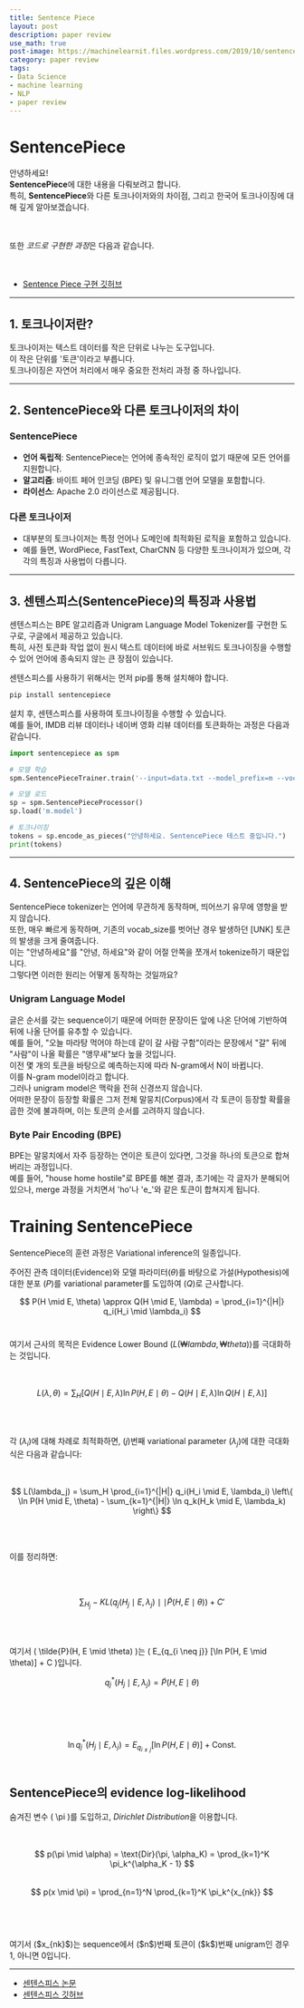 ```yaml
---
title: Sentence Piece
layout: post
description: paper review
use_math: true
post-image: https://machinelearnit.files.wordpress.com/2019/10/sentencepiece.jpg
category: paper review
tags:
- Data Science
- machine learning
- NLP
- paper review
---
```

# SentencePiece

안녕하세요!<br>
**SentencePiece**에 대한 내용을 다뤄보려고 합니다.<br>
특히, **SentencePiece**와 다른 토크나이저와의 차이점, 그리고 한국어 토크나이징에 대해 깊게 알아보겠습니다.<br>
<br>
<br>

또한 *코드로 구현한 과정*은 다음과 같습니다.<br>
<br>
<br>

- [Sentence Piece 구현 깃허브](https://github.com/sparkerhoney/Paper-Implementation/tree/main/Sentence%20Piece)

---

## 1. 토크나이저란?

토크나이저는 텍스트 데이터를 작은 단위로 나누는 도구입니다.<br>
이 작은 단위를 '토큰'이라고 부릅니다.<br>
토크나이징은 자연어 처리에서 매우 중요한 전처리 과정 중 하나입니다.<br>

---

## 2. SentencePiece와 다른 토크나이저의 차이

### SentencePiece

- **언어 독립적**: SentencePiece는 언어에 종속적인 로직이 없기 때문에 모든 언어를 지원합니다.<br>
- **알고리즘**: 바이트 페어 인코딩 (BPE) 및 유니그램 언어 모델을 포함합니다.<br>
- **라이선스**: Apache 2.0 라이선스로 제공됩니다.<br>

### 다른 토크나이저

- 대부분의 토크나이저는 특정 언어나 도메인에 최적화된 로직을 포함하고 있습니다.<br>
- 예를 들면, WordPiece, FastText, CharCNN 등 다양한 토크나이저가 있으며, 각각의 특징과 사용법이 다릅니다.<br>

---

## 3. 센텐스피스(SentencePiece)의 특징과 사용법

센텐스피스는 BPE 알고리즘과 Unigram Language Model Tokenizer를 구현한 도구로, 구글에서 제공하고 있습니다.<br>
특히, 사전 토큰화 작업 없이 원시 텍스트 데이터에 바로 서브워드 토크나이징을 수행할 수 있어 언어에 종속되지 않는 큰 장점이 있습니다.<br>

센텐스피스를 사용하기 위해서는 먼저 pip를 통해 설치해야 합니다.<br>

```python
pip install sentencepiece
```

설치 후, 센텐스피스를 사용하여 토크나이징을 수행할 수 있습니다.<br>
예를 들어, IMDB 리뷰 데이터나 네이버 영화 리뷰 데이터를 토큰화하는 과정은 다음과 같습니다.<br>

```python
import sentencepiece as spm

# 모델 학습
spm.SentencePieceTrainer.train('--input=data.txt --model_prefix=m --vocab_size=2000 --model_type=bpe')

# 모델 로드
sp = spm.SentencePieceProcessor()
sp.load('m.model')

# 토크나이징
tokens = sp.encode_as_pieces("안녕하세요. SentencePiece 테스트 중입니다.")
print(tokens)
```
---

## 4. SentencePiece의 깊은 이해

SentencePiece tokenizer는 언어에 무관하게 동작하며, 띄어쓰기 유무에 영향을 받지 않습니다.<br>
또한, 매우 빠르게 동작하며, 기존의 vocab_size를 벗어난 경우 발생하던 [UNK] 토큰의 발생을 크게 줄여줍니다.<br>
이는 "안녕하세요"를 "안녕, 하세요"와 같이 어절 안쪽을 쪼개서 tokenize하기 때문입니다.<br>
그렇다면 이러한 원리는 어떻게 동작하는 것일까요?<br>

### Unigram Language Model

글은 순서를 갖는 sequence이기 때문에 어떠한 문장이든 앞에 나온 단어에 기반하여 뒤에 나올 단어를 유추할 수 있습니다.<br>
예를 들어, "오늘 마라탕 먹어야 하는데 같이 갈 사람 구함"이라는 문장에서 "갈" 뒤에 "사람"이 나올 확률은 "앵무새"보다 높을 것입니다.<br>
이전 몇 개의 토큰을 바탕으로 예측하는지에 따라 N-gram에서 N이 바뀝니다.<br>
이를 N-gram model이라고 합니다.<br>
그러나 unigram model은 맥락을 전혀 신경쓰지 않습니다.<br>
어떠한 문장이 등장할 확률은 그저 전체 말뭉치(Corpus)에서 각 토큰이 등장할 확률을 곱한 것에 불과하며, 이는 토큰의 순서를 고려하지 않습니다.<br>

### Byte Pair Encoding (BPE)

BPE는 말뭉치에서 자주 등장하는 연이은 토큰이 있다면, 그것을 하나의 토큰으로 합쳐버리는 과정입니다.<br>
예를 들어, "house home hostile"로 BPE를 해본 결과, 초기에는 각 글자가 분해되어 있으나, merge 과정을 거치면서 'ho'나 'e_'와 같은 토큰이 합쳐지게 됩니다.<br>

# Training SentencePiece

SentencePiece의 훈련 과정은 Variational inference의 일종입니다.<br>

<!-- 주어진 관측 데이터(Evidence)와 모델 파라미터($θ$)를 바탕으로 가설(Hypothesis)에 대한 분포 ($P$)를 variational parameter를 도입하여 ($Q$)로 근사합니다.<br>

$P(H|E,θ) \approx Q(H|E,λ) = \prod_{i=1}^{|H|} q_i(H_i|λ_i)$<br>

여기서 근사의 목적은 Evidence Lower Bound \( L(λ,θ) \)를 극대화하는 것입니다.<br>

$L(λ,θ) = \sum_H [Q(H|E,λ) \ln P(H,E|θ) - Q(H|E,λ) \ln Q(H|E,λ)]$<br>

각 ($λ_i$)에 대해 차례로 최적화하면, ($j$)번째 variational parameter ($λ_j$)에 대한 극대화 식은 다음과 같습니다:<br>

$L(λ_j) = \sum_H \prod_{i=1}^{|H|} q_i(H_i|E,λ_i) \{ \ln P(H|E,θ) - \sum_{k=1}^{|H|} \ln q_k(H_k|E,λ_k) \}$<br>

이를 정리하면:<br>

$\sum_{H_j} -KL(q_j(H_j|E,λ_j) || \tilde{P}(H,E|θ)) + C'$<br>

여기서 ($\tilde{P}(H,E|θ)$)는 ($E_{q_i \neq j} [\ln P(H,E|θ)] + C$)입니다.<br>

$q_j^*(H_j|E,λ_j) = \tilde{P}(H,E|θ)$<br>
$\ln q_j^*(H_j|E,λ_j) = E_{q_i \neq j} [\ln P(H,E|θ)] + Const.$<br>

---

## SentencePiece의 evidence log-likelihood

숨겨진 변수 ($π$)를 도입하고, *Dirichlet Distribution*을 이용합니다.<br>

$p(π|α) = Dir(π,α_K) = \prod_{k=1}^K π_k^{α_K - 1}$<br>
$p(x|π) = \prod_{n=1}^N \prod_{k=1}^K π_k^{x_{nk}}$<br> -->

주어진 관측 데이터(Evidence)와 모델 파라미터($θ$)를 바탕으로 가설(Hypothesis)에 대한 분포 ($P$)를 variational parameter를 도입하여 ($Q$)로 근사합니다.<br>

$$ P(H \mid E, \theta) \approx Q(H \mid E, \lambda) = \prod_{i=1}^{|H|} q_i(H_i \mid \lambda_i) $$<br>

여기서 근사의 목적은 Evidence Lower Bound $(L(₩lambda, ₩theta))$를 극대화하는 것입니다.<br>
<br>
<br>

$$ L(\lambda, \theta) = \sum_H [Q(H \mid E, \lambda) \ln P(H, E \mid \theta) - Q(H \mid E, \lambda) \ln Q(H \mid E, \lambda)] $$

<br>
<br>


각 ($λ_i$)에 대해 차례로 최적화하면, ($j$)번째 variational parameter ($λ_j$)에 대한 극대화 식은 다음과 같습니다:<br>
<br>
<br>

$$ L(\lambda_j) = \sum_H \prod_{i=1}^{|H|} q_i(H_i \mid E, \lambda_i) \left\{ \ln P(H \mid E, \theta) - \sum_{k=1}^{|H|} \ln q_k(H_k \mid E, \lambda_k) \right\} $$

<br>
<br>

이를 정리하면:

<br>
<br>

$$ \sum_{H_j} -KL(q_j(H_j \mid E, \lambda_j) \mid\mid \tilde{P}(H, E \mid \theta)) + C' $$

<br>
<br>

여기서 \( \tilde{P}(H, E \mid \theta) \)는 \( E_{q_{i \neq j}} [\ln P(H, E \mid \theta)] + C \)입니다.<br>

$$ q_j^*(H_j \mid E, \lambda_j) = \tilde{P}(H, E \mid \theta) $$<br>

<br>
<br>

$$ \ln q_j^*(H_j \mid E, \lambda_j) = E_{q_{i \neq j}} [\ln P(H, E \mid \theta)] + \text{Const.} $$<br>

## SentencePiece의 evidence log-likelihood <br>

숨겨진 변수 \( \pi \)를 도입하고, *Dirichlet Distribution*을 이용합니다. <br>
<br>
<br>

$$ p(\pi \mid \alpha) = \text{Dir}(\pi, \alpha_K) = \prod_{k=1}^K \pi_k^{\alpha_K - 1} $$ <br>
$$ p(x \mid \pi) = \prod_{n=1}^N \prod_{k=1}^K \pi_k^{x_{nk}} $$ <br>

<br>
<br>
여기서 ($x_{nk}$)는 sequence에서 ($n$)번째 토큰이 ($k$)번째 unigram인 경우 1, 아니면 0입니다.<br>

---



- [센텐스피스 논문](https://arxiv.org/pdf/1808.06226.pdf)<br>
- [센텐스피스 깃허브](https://github.com/google/sentencepiece)<br>
